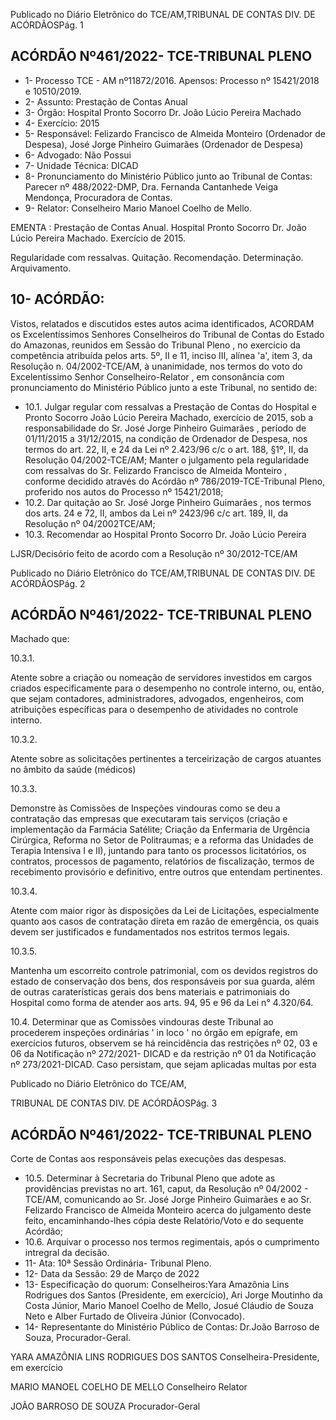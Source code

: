 Publicado  no  Diário  Eletrônico do TCE/AM,TRIBUNAL DE CONTAS DIV. DE ACÓRDÃOSPág. 1

## ACÓRDÃO Nº461/2022- TCE-TRIBUNAL PLENO

- 1- Processo TCE - AM nº11872/2016. Apensos: Processo nº  15421/2018 e 10510/2019.
- 2- Assunto: Prestação de Contas Anual
- 3- Órgão: Hospital Pronto Socorro Dr. João Lúcio Pereira Machado
- 4- Exercício: 2015
- 5- Responsável: Felizardo  Francisco  de  Almeida  Monteiro  (Ordenador  de  Despesa), José Jorge Pinheiro Guimarães (Ordenador de Despesa)
- 6- Advogado: Não Possui
- 7- Unidade Técnica: DICAD
- 8- Pronunciamento  do  Ministério  Público  junto  ao  Tribunal  de  Contas: Parecer  nº 488/2022-DMP, Dra. Fernanda Cantanhede Veiga Mendonça, Procuradora de Contas.
- 9- Relator: Conselheiro Mario Manoel Coelho de Mello.

EMENTA : Prestação  de  Contas  Anual.  Hospital Pronto  Socorro  Dr.  João  Lúcio  Pereira  Machado. Exercício de 2015.

Regularidade com ressalvas. Quitação. Recomendação. Determinação. Arquivamento.

## 10-  ACÓRDÃO:

Vistos, relatados e discutidos estes autos acima identificados, ACORDAM os Excelentíssimos Senhores Conselheiros do Tribunal de Contas do Estado do Amazonas, reunidos em Sessão do Tribunal Pleno , no exercício da competência atribuída pelos arts. 5º, II e 11, inciso III, alínea 'a', item 3, da Resolução n. 04/2002-TCE/AM, à unanimidade, nos termos do voto do Excelentíssimo Senhor Conselheiro-Relator , em consonância com pronunciamento do Ministério Público junto a este Tribunal, no sentido de:

- 10.1. Julgar  regular  com  ressalvas a  Prestação  de  Contas  do  Hospital  e Pronto Socorro João Lúcio Pereira Machado, exercício de 2015, sob a responsabilidade  do Sr.  José  Jorge  Pinheiro  Guimarães ,  período  de 01/11/2015 a 31/12/2015, na condição de Ordenador de Despesa, nos termos do art. 22, II, e 24 da Lei nº 2.423/96 c/c o art. 188, §1º, II, da Resolução  04/2002-TCE/AM;   Manter o  julgamento  pela  regularidade com  ressalvas  do Sr.  Felizardo  Francisco  de  Almeida  Monteiro , conforme decidido através do Acórdão nº 786/2019-TCE-Tribunal Pleno, proferido nos autos do Processo nº 15421/2018;
- 10.2. Dar quitação ao Sr. José Jorge Pinheiro Guimarães , nos termos dos arts. 24 e 72, II, ambos da Lei nº 2423/96 c/c art. 189, II, da Resolução nº 04/2002TCE/AM;
- 10.3. Recomendar ao Hospital Pronto Socorro Dr. João Lúcio Pereira

LJSR/Decisório feito de acordo com a Resolução nº 30/2012-TCE/AM

Publicado  no  Diário  Eletrônico do TCE/AM,TRIBUNAL DE CONTAS DIV. DE ACÓRDÃOSPág. 2

## ACÓRDÃO Nº461/2022- TCE-TRIBUNAL PLENO

Machado que:

10.3.1.

Atente sobre a criação ou nomeação de servidores investidos em cargos criados especificamente para o desempenho no controle interno, ou, então, que sejam contadores, administradores, advogados, engenheiros,  com  atribuições  específicas  para  o desempenho de atividades no controle interno.

10.3.2.

Atente sobre as solicitações pertinentes a terceirização de  cargos  atuantes  no  âmbito  da saúde (médicos)

10.3.3.

Demonstre às Comissões de Inspeções vindouras como  se  deu  a  contratação  das  empresas  que executaram tais serviços (criação e implementação da  Farmácia  Satélite;  Criação  da  Enfermaria  de Urgência Cirúrgica, Reforma no Setor de Politraumas; e a reforma das Unidades de Terapia Intensiva  I  e  II),  juntando  para  tanto  os  processos licitatórios, os contratos, processos de pagamento, relatórios  de  fiscalização,  termos  de  recebimento provisório  e  definitivo,  entre  outros  que  entendam pertinentes.

10.3.4.

Atente  com  maior  rigor  às  disposições  da  Lei  de Licitações,  especialmente  quanto  aos  casos  de contratação  direta  em  razão  de  emergência,  os quais devem ser justificados e fundamentados nos estritos termos legais.

10.3.5.

Mantenha um escorreito  controle  patrimonial,  com os devidos registros do estado de conservação dos bens,  dos  responsáveis  por  sua  guarda,  além  de outras  caraterísticas  gerais  dos  bens  materiais  e patrimoniais  do  Hospital  como  forma  de  atender aos arts. 94, 95 e 96 da Lei n° 4.320/64.

10.4. Determinar que as Comissões vindouras deste Tribunal ao procederem inspeções  ordinárias  ' in  loco '  no  órgão  em  epígrafe,  em  exercícios futuros, observem se há reincidência das restrições nº 02, 03 e 06 da Notificação nº 272/2021- DICAD e da restrição nº 01 da Notificação nº 273/2021-DICAD. Caso persistam, que sejam aplicadas multas por esta

Publicado  no  Diário  Eletrônico do TCE/AM,

TRIBUNAL DE CONTAS DIV. DE ACÓRDÃOSPág. 3

## ACÓRDÃO Nº461/2022- TCE-TRIBUNAL PLENO

Corte de Contas aos responsáveis pelas execuções das despesas.

- 10.5. Determinar à  Secretaria do Tribunal Pleno que adote as providências previstas  no  art.  161, caput, da  Resolução  nº  04/2002  -  TCE/AM, comunicando  ao Sr. José  Jorge  Pinheiro  Guimarães e ao Sr. Felizardo  Francisco  de  Almeida  Monteiro acerca  do  julgamento deste feito, encaminhando-lhes cópia deste Relatório/Voto e do sequente Acórdão;
- 10.6. Arquivar o  processo  nos  termos  regimentais,  após  o  cumprimento intregral da decisão.
- 11-  Ata: 10ª Sessão Ordinária- Tribunal Pleno.
- 12-  Data da Sessão: 29 de Março de 2022
- 13-  Especificação do quorum: Conselheiros:Yara Amazônia Lins Rodrigues dos Santos (Presidente, em exercício), Ari Jorge Moutinho da Costa Júnior, Mario Manoel Coelho de Mello, Josué Cláudio de Souza  Neto e Alber Furtado de Oliveira Júnior (Convocado).
- 14-  Representante  do  Ministério  Público  de  Contas: Dr.João  Barroso  de  Souza, Procurador-Geral.

YARA AMAZÔNIA LINS RODRIGUES DOS SANTOS Conselheira-Presidente, em exercício

MARIO MANOEL COELHO DE MELLO Conselheiro Relator

JOÃO BARROSO DE SOUZA Procurador-Geral